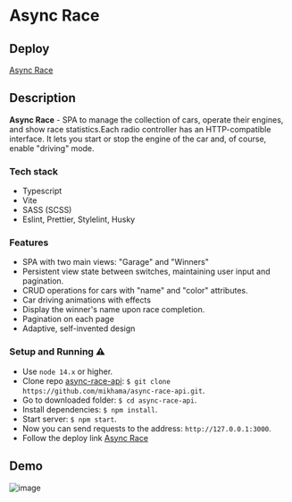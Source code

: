 # Async Race
## Deploy
[Async Race](https://rolling-scopes-school.github.io/yuliyavoronovich-JSFE2023Q4/async-rase/)

## Description
**Async Race** -  SPA to manage the collection of cars, operate their engines, and show race statistics.Each radio controller has an HTTP-compatible interface. It lets you start or stop the engine of the car and, of course, enable "driving" mode.

### Tech stack
 - Typescript
 - Vite
 - SASS (SCSS)
 - Eslint, Prettier, Stylelint, Husky
### Features
- SPA with two main views: "Garage" and "Winners"
- Persistent view state between switches, maintaining user input and pagination.
- CRUD operations for cars with "name" and "color" attributes.
- Car driving animations with effects
- Display the winner's name upon race completion.
- Pagination on each page
- Adaptive, self-invented design
### Setup and Running ⚠️
- Use `node 14.x` or higher.
- Clone repo [async-race-api](https://github.com/mikhama/async-race-api): `$ git clone https://github.com/mikhama/async-race-api.git`.
- Go to downloaded folder: `$ cd async-race-api`.
- Install dependencies: `$ npm install`.
- Start server: `$ npm start`.
- Now you can send requests to the address: `http://127.0.0.1:3000`.
- Follow the deploy link [Async Race](https://rolling-scopes-school.github.io/yuliyavoronovich-JSFE2023Q4/async-rase/)

## Demo
![image](https://github.com/user-attachments/assets/bac7e4fe-0311-4081-b49b-0aec850dedcc)
